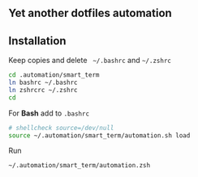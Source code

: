 ## Yet another dotfiles automation

## Installation

Keep copies and delete ` ~/.bashrc` and `~/.zshrc`

``` bash 
cd .automation/smart_term
ln bashrc ~/.bashrc
ln zshrcrc ~/.zshrc
cd
```

For **Bash** add to `.bashrc`
``` bash
# shellcheck source=/dev/null
source ~/.automation/smart_term/automation.sh load
```
 Run 
 ``` bash
 ~/.automation/smart_term/automation.zsh
 ```

